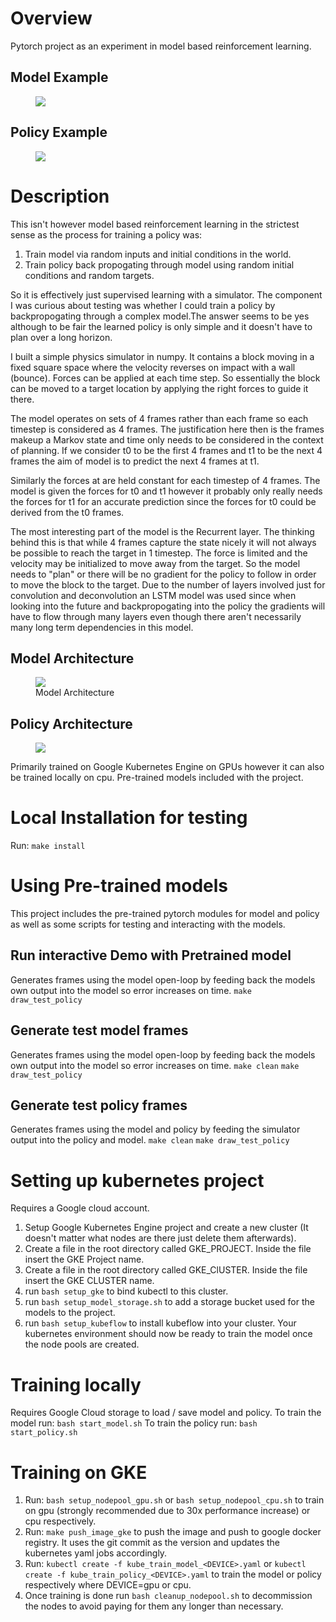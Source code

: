 # Overview
Pytorch project as an experiment in model based reinforcement learning.

## Model Example
<p align="center">
  <figure>
  <img src="gif/model.gif?style=centerme">
  </figure>
</p>

## Policy Example
<p align="center">
  <figure>
  <img src="gif/policy.gif?style=centerme">
  </figure>
</p>

# Description 
This isn't however model based reinforcement learning in the strictest sense as the process for training a policy was:
1.  Train model via random inputs and initial conditions in the world.
2.  Train policy back propogating through model using random initial conditions and random targets.

So it is effectively just supervised learning with a simulator.
The component I was curious about testing was whether I could train a policy by backpropogating through a complex model.The answer seems to be yes although to be fair the learned policy is only simple and it doesn't have to plan over a long horizon.

I built a simple physics simulator in numpy.  It contains a block moving in a fixed square space where the velocity reverses on impact with a wall (bounce).  Forces can be applied at each time step.
So essentially the block can be moved to a target location by applying the right forces to guide it there.

The model operates on sets of 4 frames rather than each frame so each timestep is considered as 4 frames.  The justification here then is the frames makeup a Markov state and time only needs to be considered in the context of planning.
If we consider t0 to be the first 4 frames and t1 to be the next 4 frames the aim of model is to predict the next 4 frames at t1.

Similarly the forces at are held constant for each timestep of 4 frames.  The model is given the forces for t0 and t1 however it probably only really needs the forces for t1 for an accurate prediction since the forces for t0 could be derived from the t0 frames.

The most interesting part of the model is the Recurrent layer.  The thinking behind this is that while 4 frames capture the state nicely it will not always be possible to reach the target in 1 timestep.  The force is limited and the velocity may be initialized to move away from the target.  So the model needs to "plan" or there will be no gradient for the policy to follow in order to move the block to the target. Due to the number of layers involved just for convolution and deconvolution an LSTM model was used since when looking into the future and backpropogating into the policy the gradients will have to flow through many layers even though there aren't necessarily many long term dependencies in this model. 

## Model Architecture
<p align="center">
  <figure>
  <img src="images/Model.svg">
  <figcaption>Model Architecture</figcaption>
  </figure>
</p>

## Policy Architecture
<p align="center">
  <figure>
  <img src="images/Policy.svg">
  </figure>
</p>
Primarily trained on Google Kubernetes Engine on GPUs however it can
also be trained locally on cpu.
Pre-trained models included with the project.

# Local Installation for testing
Run: `make install`

# Using Pre-trained models
This project includes the pre-trained pytorch modules for model and policy as well as some scripts for testing and interacting with the models.

## Run interactive Demo with Pretrained model
Generates frames using the model open-loop by feeding back the models own output into the model so error increases on time.
`make draw_test_policy`

## Generate test model frames
Generates frames using the model open-loop by feeding back the models own output into the model so error increases on time.
`make clean`
`make draw_test_policy`

## Generate test policy frames
Generates frames using the model and policy by feeding the simulator output into the policy and model.
`make clean`
`make draw_test_policy`

# Setting up kubernetes project
Requires a Google cloud account.
1.  Setup Google Kubernetes Engine project and create a new cluster (It doesn't matter what nodes are there just delete them afterwards).
2.  Create a file in the root directory called GKE_PROJECT.  Inside the file insert the GKE Project name.
3.  Create a file in the root directory called GKE_ClUSTER.  Inside the file insert the GKE CLUSTER name.
4.  run `bash setup_gke` to bind kubectl to this cluster. 
5.  run `bash setup_model_storage.sh` to add a storage bucket used for the models to the project. 
6.  run `bash setup_kubeflow` to install kubeflow into your cluster.
Your kubernetes environment should now be ready to train the model once the node pools are created.

# Training locally
Requires Google Cloud storage to load / save model and policy.
To train the model run:
`bash start_model.sh`
To train the policy run:
`bash start_policy.sh`

# Training on GKE 
1. Run: `bash setup_nodepool_gpu.sh` or `bash setup_nodepool_cpu.sh` to train on gpu (strongly recommended due to 30x performance increase) or cpu respectively.
2. Run: `make push_image_gke` to push the image and push to google docker registry.  It uses the git commit as the
version and updates the kubernetes yaml jobs accordingly.
3. Run: `kubectl create -f kube_train_model_<DEVICE>.yaml` or `kubectl create -f kube_train_policy_<DEVICE>.yaml` to train the model or policy respectively where DEVICE=gpu or cpu.
4. Once training is done run `bash cleanup_nodepool.sh` to decommission the nodes to avoid paying for them any longer than necessary. 
